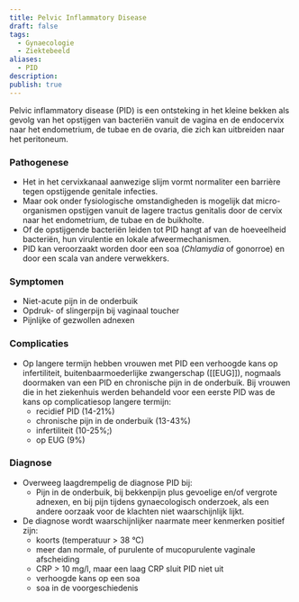 ```yaml
---
title: Pelvic Inflammatory Disease
draft: false
tags:
  - Gynaecologie
  - Ziektebeeld
aliases:
  - PID
description: 
publish: true
---
```



Pelvic inflammatory disease (PID) is een ontsteking in het kleine bekken als gevolg van het opstijgen van bacteriën vanuit de vagina en de endocervix naar het endometrium, de tubae en de ovaria, die zich kan uitbreiden naar het peritoneum.

### Pathogenese

- Het in het cervixkanaal aanwezige slijm vormt normaliter een barrière tegen opstijgende genitale infecties.
- Maar ook onder fysiologische omstandigheden is mogelijk dat micro-organismen opstijgen vanuit de lagere tractus genitalis door de cervix naar het endometrium, de tubae en de buikholte.
- Of de opstijgende bacteriën leiden tot PID hangt af van de hoeveelheid bacteriën, hun virulentie en lokale afweermechanismen.
- PID kan veroorzaakt worden door een soa (*Chlamydia* of gonorroe) en door een scala van andere verwekkers.

### **Symptomen**

- Niet-acute pijn in de onderbuik
- Opdruk- of slingerpijn bij vaginaal toucher
- Pijnlijke of gezwollen adnexen

### Complicaties

- Op langere termijn hebben vrouwen met PID een verhoogde kans op infertiliteit, buitenbaarmoederlijke zwangerschap ([[EUG]]), nogmaals doormaken van een PID en chronische pijn in de onderbuik. Bij vrouwen die in het ziekenhuis werden behandeld voor een eerste PID was de kans op complicatiesop langere termijn:
    - recidief PID (14-21%)
    - chronische pijn in de onderbuik (13-43%)
    - infertiliteit (10-25%;)
    - op EUG (9%)

### Diagnose

- Overweeg laagdrempelig de diagnose PID bij:
    - Pijn in de onderbuik, bij bekkenpijn plus gevoelige en/of vergrote adnexen, en bij pijn tijdens gynaecologisch onderzoek, als een andere oorzaak voor de klachten niet waarschijnlijk lijkt.
- De diagnose wordt waarschijnlijker naarmate meer kenmerken positief zijn:
    - koorts (temperatuur > 38 °C)
    - meer dan normale, of purulente of mucopurulente vaginale afscheiding
    - CRP > 10 mg/l, maar een laag CRP sluit PID niet uit
    - verhoogde kans op een soa
    - soa in de voorgeschiedenis